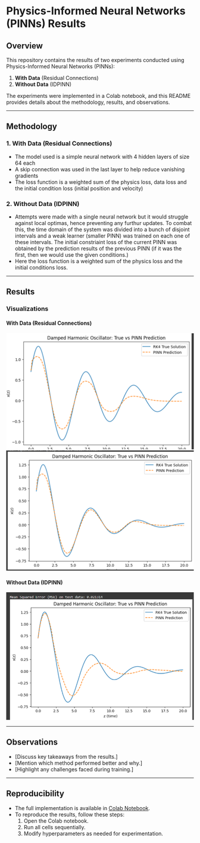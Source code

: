 # Physics-Informed Neural Networks (PINNs) Results  

## Overview  
This repository contains the results of two experiments conducted using Physics-Informed Neural Networks (PINNs):  
1. **With Data** (Residual Connections)  
2. **Without Data** (IDPINN)  

The experiments were implemented in a Colab notebook, and this README provides details about the methodology, results, and observations.

---

## Methodology  
### 1. With Data (Residual Connections)  
- The model used is a simple neural network with 4 hidden layers of size 64 each
- A skip connection was used in the last layer to help reduce vanishing gradients
- The loss function is a weighted sum of the physics loss, data loss and the initial condition loss (initial position and velocity)

### 2. Without Data (IDPINN)  
- Attempts were made with a single neural network but it would struggle against local optimas, hence preventing any furthur updates. To combat this, the time domain of the system was divided into a bunch of disjoint intervals and a weak learner (smaller PINN) was trained on each one of these intervals. The initial constriaint loss of the current PINN was obtained by the prediction results of the previous PINN (if it was the first, then we would use the given conditions.)
- Here the loss function is a weighted sum of the physics loss and the initial conditions loss.
---

## Results  
### Visualizations  
#### With Data (Residual Connections)  
![Insert Image Here](WithData/e=0.1)
![Insert Image Here](WithData/e=0.2)

#### Without Data (IDPINN)  
![Insert Image Here](WithoutData/e=0.2)  

---

## Observations  
- [Discuss key takeaways from the results.]  
- [Mention which method performed better and why.]  
- [Highlight any challenges faced during training.]  

---

## Reproducibility  
- The full implementation is available in [Colab Notebook](https://colab.research.google.com/drive/1XXCkKBiteo_5oYnH2E0-zTPanlBAvOTn?usp=sharing).  
- To reproduce the results, follow these steps:  
  1. Open the Colab notebook.  
  2. Run all cells sequentially.  
  3. Modify hyperparameters as needed for experimentation.  
